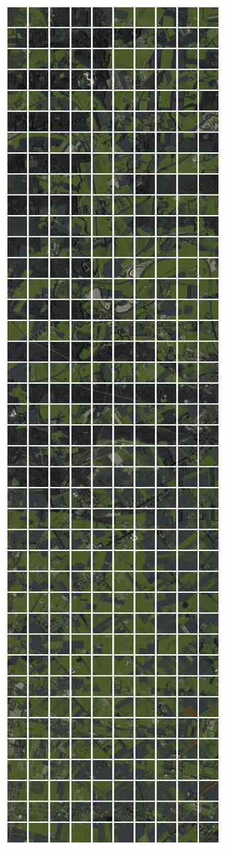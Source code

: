 <html>
<div>
<img src="https://github.com/HakkaTjakka/NL_TILE_MAP/blob/main/18/642/-1050/r.6420.-10500.png" height="44" width="44">
<img src="https://github.com/HakkaTjakka/NL_TILE_MAP/blob/main/18/642/-1050/r.6421.-10500.png" height="44" width="44">
<img src="https://github.com/HakkaTjakka/NL_TILE_MAP/blob/main/18/642/-1050/r.6422.-10500.png" height="44" width="44">
<img src="https://github.com/HakkaTjakka/NL_TILE_MAP/blob/main/18/642/-1050/r.6423.-10500.png" height="44" width="44">
<img src="https://github.com/HakkaTjakka/NL_TILE_MAP/blob/main/18/642/-1050/r.6424.-10500.png" height="44" width="44">
<img src="https://github.com/HakkaTjakka/NL_TILE_MAP/blob/main/18/642/-1050/r.6425.-10500.png" height="44" width="44">
<img src="https://github.com/HakkaTjakka/NL_TILE_MAP/blob/main/18/642/-1050/r.6426.-10500.png" height="44" width="44">
<img src="https://github.com/HakkaTjakka/NL_TILE_MAP/blob/main/18/642/-1050/r.6427.-10500.png" height="44" width="44">
<img src="https://github.com/HakkaTjakka/NL_TILE_MAP/blob/main/18/642/-1050/r.6428.-10500.png" height="44" width="44">
<img src="https://github.com/HakkaTjakka/NL_TILE_MAP/blob/main/18/642/-1050/r.6429.-10500.png" height="44" width="44">
<img src="https://github.com/HakkaTjakka/NL_TILE_MAP/blob/main/18/643/-1050/r.6430.-10500.png" height="44" width="44">
<img src="https://github.com/HakkaTjakka/NL_TILE_MAP/blob/main/18/643/-1050/r.6431.-10500.png" height="44" width="44">
<img src="https://github.com/HakkaTjakka/NL_TILE_MAP/blob/main/18/643/-1050/r.6432.-10500.png" height="44" width="44">
<img src="https://github.com/HakkaTjakka/NL_TILE_MAP/blob/main/18/643/-1050/r.6433.-10500.png" height="44" width="44">
<img src="https://github.com/HakkaTjakka/NL_TILE_MAP/blob/main/18/643/-1050/r.6434.-10500.png" height="44" width="44">
<img src="https://github.com/HakkaTjakka/NL_TILE_MAP/blob/main/18/643/-1050/r.6435.-10500.png" height="44" width="44">
<img src="https://github.com/HakkaTjakka/NL_TILE_MAP/blob/main/18/643/-1050/r.6436.-10500.png" height="44" width="44">
<img src="https://github.com/HakkaTjakka/NL_TILE_MAP/blob/main/18/643/-1050/r.6437.-10500.png" height="44" width="44">
<img src="https://github.com/HakkaTjakka/NL_TILE_MAP/blob/main/18/643/-1050/r.6438.-10500.png" height="44" width="44">
<img src="https://github.com/HakkaTjakka/NL_TILE_MAP/blob/main/18/643/-1050/r.6439.-10500.png" height="44" width="44">
<br>
<img src="https://github.com/HakkaTjakka/NL_TILE_MAP/blob/main/18/642/-1050/r.6420.-10499.png" height="44" width="44">
<img src="https://github.com/HakkaTjakka/NL_TILE_MAP/blob/main/18/642/-1050/r.6421.-10499.png" height="44" width="44">
<img src="https://github.com/HakkaTjakka/NL_TILE_MAP/blob/main/18/642/-1050/r.6422.-10499.png" height="44" width="44">
<img src="https://github.com/HakkaTjakka/NL_TILE_MAP/blob/main/18/642/-1050/r.6423.-10499.png" height="44" width="44">
<img src="https://github.com/HakkaTjakka/NL_TILE_MAP/blob/main/18/642/-1050/r.6424.-10499.png" height="44" width="44">
<img src="https://github.com/HakkaTjakka/NL_TILE_MAP/blob/main/18/642/-1050/r.6425.-10499.png" height="44" width="44">
<img src="https://github.com/HakkaTjakka/NL_TILE_MAP/blob/main/18/642/-1050/r.6426.-10499.png" height="44" width="44">
<img src="https://github.com/HakkaTjakka/NL_TILE_MAP/blob/main/18/642/-1050/r.6427.-10499.png" height="44" width="44">
<img src="https://github.com/HakkaTjakka/NL_TILE_MAP/blob/main/18/642/-1050/r.6428.-10499.png" height="44" width="44">
<img src="https://github.com/HakkaTjakka/NL_TILE_MAP/blob/main/18/642/-1050/r.6429.-10499.png" height="44" width="44">
<img src="https://github.com/HakkaTjakka/NL_TILE_MAP/blob/main/18/643/-1050/r.6430.-10499.png" height="44" width="44">
<img src="https://github.com/HakkaTjakka/NL_TILE_MAP/blob/main/18/643/-1050/r.6431.-10499.png" height="44" width="44">
<img src="https://github.com/HakkaTjakka/NL_TILE_MAP/blob/main/18/643/-1050/r.6432.-10499.png" height="44" width="44">
<img src="https://github.com/HakkaTjakka/NL_TILE_MAP/blob/main/18/643/-1050/r.6433.-10499.png" height="44" width="44">
<img src="https://github.com/HakkaTjakka/NL_TILE_MAP/blob/main/18/643/-1050/r.6434.-10499.png" height="44" width="44">
<img src="https://github.com/HakkaTjakka/NL_TILE_MAP/blob/main/18/643/-1050/r.6435.-10499.png" height="44" width="44">
<img src="https://github.com/HakkaTjakka/NL_TILE_MAP/blob/main/18/643/-1050/r.6436.-10499.png" height="44" width="44">
<img src="https://github.com/HakkaTjakka/NL_TILE_MAP/blob/main/18/643/-1050/r.6437.-10499.png" height="44" width="44">
<img src="https://github.com/HakkaTjakka/NL_TILE_MAP/blob/main/18/643/-1050/r.6438.-10499.png" height="44" width="44">
<img src="https://github.com/HakkaTjakka/NL_TILE_MAP/blob/main/18/643/-1050/r.6439.-10499.png" height="44" width="44">
<br>
<img src="https://github.com/HakkaTjakka/NL_TILE_MAP/blob/main/18/642/-1050/r.6420.-10498.png" height="44" width="44">
<img src="https://github.com/HakkaTjakka/NL_TILE_MAP/blob/main/18/642/-1050/r.6421.-10498.png" height="44" width="44">
<img src="https://github.com/HakkaTjakka/NL_TILE_MAP/blob/main/18/642/-1050/r.6422.-10498.png" height="44" width="44">
<img src="https://github.com/HakkaTjakka/NL_TILE_MAP/blob/main/18/642/-1050/r.6423.-10498.png" height="44" width="44">
<img src="https://github.com/HakkaTjakka/NL_TILE_MAP/blob/main/18/642/-1050/r.6424.-10498.png" height="44" width="44">
<img src="https://github.com/HakkaTjakka/NL_TILE_MAP/blob/main/18/642/-1050/r.6425.-10498.png" height="44" width="44">
<img src="https://github.com/HakkaTjakka/NL_TILE_MAP/blob/main/18/642/-1050/r.6426.-10498.png" height="44" width="44">
<img src="https://github.com/HakkaTjakka/NL_TILE_MAP/blob/main/18/642/-1050/r.6427.-10498.png" height="44" width="44">
<img src="https://github.com/HakkaTjakka/NL_TILE_MAP/blob/main/18/642/-1050/r.6428.-10498.png" height="44" width="44">
<img src="https://github.com/HakkaTjakka/NL_TILE_MAP/blob/main/18/642/-1050/r.6429.-10498.png" height="44" width="44">
<img src="https://github.com/HakkaTjakka/NL_TILE_MAP/blob/main/18/643/-1050/r.6430.-10498.png" height="44" width="44">
<img src="https://github.com/HakkaTjakka/NL_TILE_MAP/blob/main/18/643/-1050/r.6431.-10498.png" height="44" width="44">
<img src="https://github.com/HakkaTjakka/NL_TILE_MAP/blob/main/18/643/-1050/r.6432.-10498.png" height="44" width="44">
<img src="https://github.com/HakkaTjakka/NL_TILE_MAP/blob/main/18/643/-1050/r.6433.-10498.png" height="44" width="44">
<img src="https://github.com/HakkaTjakka/NL_TILE_MAP/blob/main/18/643/-1050/r.6434.-10498.png" height="44" width="44">
<img src="https://github.com/HakkaTjakka/NL_TILE_MAP/blob/main/18/643/-1050/r.6435.-10498.png" height="44" width="44">
<img src="https://github.com/HakkaTjakka/NL_TILE_MAP/blob/main/18/643/-1050/r.6436.-10498.png" height="44" width="44">
<img src="https://github.com/HakkaTjakka/NL_TILE_MAP/blob/main/18/643/-1050/r.6437.-10498.png" height="44" width="44">
<img src="https://github.com/HakkaTjakka/NL_TILE_MAP/blob/main/18/643/-1050/r.6438.-10498.png" height="44" width="44">
<img src="https://github.com/HakkaTjakka/NL_TILE_MAP/blob/main/18/643/-1050/r.6439.-10498.png" height="44" width="44">
<br>
<img src="https://github.com/HakkaTjakka/NL_TILE_MAP/blob/main/18/642/-1050/r.6420.-10497.png" height="44" width="44">
<img src="https://github.com/HakkaTjakka/NL_TILE_MAP/blob/main/18/642/-1050/r.6421.-10497.png" height="44" width="44">
<img src="https://github.com/HakkaTjakka/NL_TILE_MAP/blob/main/18/642/-1050/r.6422.-10497.png" height="44" width="44">
<img src="https://github.com/HakkaTjakka/NL_TILE_MAP/blob/main/18/642/-1050/r.6423.-10497.png" height="44" width="44">
<img src="https://github.com/HakkaTjakka/NL_TILE_MAP/blob/main/18/642/-1050/r.6424.-10497.png" height="44" width="44">
<img src="https://github.com/HakkaTjakka/NL_TILE_MAP/blob/main/18/642/-1050/r.6425.-10497.png" height="44" width="44">
<img src="https://github.com/HakkaTjakka/NL_TILE_MAP/blob/main/18/642/-1050/r.6426.-10497.png" height="44" width="44">
<img src="https://github.com/HakkaTjakka/NL_TILE_MAP/blob/main/18/642/-1050/r.6427.-10497.png" height="44" width="44">
<img src="https://github.com/HakkaTjakka/NL_TILE_MAP/blob/main/18/642/-1050/r.6428.-10497.png" height="44" width="44">
<img src="https://github.com/HakkaTjakka/NL_TILE_MAP/blob/main/18/642/-1050/r.6429.-10497.png" height="44" width="44">
<img src="https://github.com/HakkaTjakka/NL_TILE_MAP/blob/main/18/643/-1050/r.6430.-10497.png" height="44" width="44">
<img src="https://github.com/HakkaTjakka/NL_TILE_MAP/blob/main/18/643/-1050/r.6431.-10497.png" height="44" width="44">
<img src="https://github.com/HakkaTjakka/NL_TILE_MAP/blob/main/18/643/-1050/r.6432.-10497.png" height="44" width="44">
<img src="https://github.com/HakkaTjakka/NL_TILE_MAP/blob/main/18/643/-1050/r.6433.-10497.png" height="44" width="44">
<img src="https://github.com/HakkaTjakka/NL_TILE_MAP/blob/main/18/643/-1050/r.6434.-10497.png" height="44" width="44">
<img src="https://github.com/HakkaTjakka/NL_TILE_MAP/blob/main/18/643/-1050/r.6435.-10497.png" height="44" width="44">
<img src="https://github.com/HakkaTjakka/NL_TILE_MAP/blob/main/18/643/-1050/r.6436.-10497.png" height="44" width="44">
<img src="https://github.com/HakkaTjakka/NL_TILE_MAP/blob/main/18/643/-1050/r.6437.-10497.png" height="44" width="44">
<img src="https://github.com/HakkaTjakka/NL_TILE_MAP/blob/main/18/643/-1050/r.6438.-10497.png" height="44" width="44">
<img src="https://github.com/HakkaTjakka/NL_TILE_MAP/blob/main/18/643/-1050/r.6439.-10497.png" height="44" width="44">
<br>
<img src="https://github.com/HakkaTjakka/NL_TILE_MAP/blob/main/18/642/-1050/r.6420.-10496.png" height="44" width="44">
<img src="https://github.com/HakkaTjakka/NL_TILE_MAP/blob/main/18/642/-1050/r.6421.-10496.png" height="44" width="44">
<img src="https://github.com/HakkaTjakka/NL_TILE_MAP/blob/main/18/642/-1050/r.6422.-10496.png" height="44" width="44">
<img src="https://github.com/HakkaTjakka/NL_TILE_MAP/blob/main/18/642/-1050/r.6423.-10496.png" height="44" width="44">
<img src="https://github.com/HakkaTjakka/NL_TILE_MAP/blob/main/18/642/-1050/r.6424.-10496.png" height="44" width="44">
<img src="https://github.com/HakkaTjakka/NL_TILE_MAP/blob/main/18/642/-1050/r.6425.-10496.png" height="44" width="44">
<img src="https://github.com/HakkaTjakka/NL_TILE_MAP/blob/main/18/642/-1050/r.6426.-10496.png" height="44" width="44">
<img src="https://github.com/HakkaTjakka/NL_TILE_MAP/blob/main/18/642/-1050/r.6427.-10496.png" height="44" width="44">
<img src="https://github.com/HakkaTjakka/NL_TILE_MAP/blob/main/18/642/-1050/r.6428.-10496.png" height="44" width="44">
<img src="https://github.com/HakkaTjakka/NL_TILE_MAP/blob/main/18/642/-1050/r.6429.-10496.png" height="44" width="44">
<img src="https://github.com/HakkaTjakka/NL_TILE_MAP/blob/main/18/643/-1050/r.6430.-10496.png" height="44" width="44">
<img src="https://github.com/HakkaTjakka/NL_TILE_MAP/blob/main/18/643/-1050/r.6431.-10496.png" height="44" width="44">
<img src="https://github.com/HakkaTjakka/NL_TILE_MAP/blob/main/18/643/-1050/r.6432.-10496.png" height="44" width="44">
<img src="https://github.com/HakkaTjakka/NL_TILE_MAP/blob/main/18/643/-1050/r.6433.-10496.png" height="44" width="44">
<img src="https://github.com/HakkaTjakka/NL_TILE_MAP/blob/main/18/643/-1050/r.6434.-10496.png" height="44" width="44">
<img src="https://github.com/HakkaTjakka/NL_TILE_MAP/blob/main/18/643/-1050/r.6435.-10496.png" height="44" width="44">
<img src="https://github.com/HakkaTjakka/NL_TILE_MAP/blob/main/18/643/-1050/r.6436.-10496.png" height="44" width="44">
<img src="https://github.com/HakkaTjakka/NL_TILE_MAP/blob/main/18/643/-1050/r.6437.-10496.png" height="44" width="44">
<img src="https://github.com/HakkaTjakka/NL_TILE_MAP/blob/main/18/643/-1050/r.6438.-10496.png" height="44" width="44">
<img src="https://github.com/HakkaTjakka/NL_TILE_MAP/blob/main/18/643/-1050/r.6439.-10496.png" height="44" width="44">
<br>
<img src="https://github.com/HakkaTjakka/NL_TILE_MAP/blob/main/18/642/-1050/r.6420.-10495.png" height="44" width="44">
<img src="https://github.com/HakkaTjakka/NL_TILE_MAP/blob/main/18/642/-1050/r.6421.-10495.png" height="44" width="44">
<img src="https://github.com/HakkaTjakka/NL_TILE_MAP/blob/main/18/642/-1050/r.6422.-10495.png" height="44" width="44">
<img src="https://github.com/HakkaTjakka/NL_TILE_MAP/blob/main/18/642/-1050/r.6423.-10495.png" height="44" width="44">
<img src="https://github.com/HakkaTjakka/NL_TILE_MAP/blob/main/18/642/-1050/r.6424.-10495.png" height="44" width="44">
<img src="https://github.com/HakkaTjakka/NL_TILE_MAP/blob/main/18/642/-1050/r.6425.-10495.png" height="44" width="44">
<img src="https://github.com/HakkaTjakka/NL_TILE_MAP/blob/main/18/642/-1050/r.6426.-10495.png" height="44" width="44">
<img src="https://github.com/HakkaTjakka/NL_TILE_MAP/blob/main/18/642/-1050/r.6427.-10495.png" height="44" width="44">
<img src="https://github.com/HakkaTjakka/NL_TILE_MAP/blob/main/18/642/-1050/r.6428.-10495.png" height="44" width="44">
<img src="https://github.com/HakkaTjakka/NL_TILE_MAP/blob/main/18/642/-1050/r.6429.-10495.png" height="44" width="44">
<img src="https://github.com/HakkaTjakka/NL_TILE_MAP/blob/main/18/643/-1050/r.6430.-10495.png" height="44" width="44">
<img src="https://github.com/HakkaTjakka/NL_TILE_MAP/blob/main/18/643/-1050/r.6431.-10495.png" height="44" width="44">
<img src="https://github.com/HakkaTjakka/NL_TILE_MAP/blob/main/18/643/-1050/r.6432.-10495.png" height="44" width="44">
<img src="https://github.com/HakkaTjakka/NL_TILE_MAP/blob/main/18/643/-1050/r.6433.-10495.png" height="44" width="44">
<img src="https://github.com/HakkaTjakka/NL_TILE_MAP/blob/main/18/643/-1050/r.6434.-10495.png" height="44" width="44">
<img src="https://github.com/HakkaTjakka/NL_TILE_MAP/blob/main/18/643/-1050/r.6435.-10495.png" height="44" width="44">
<img src="https://github.com/HakkaTjakka/NL_TILE_MAP/blob/main/18/643/-1050/r.6436.-10495.png" height="44" width="44">
<img src="https://github.com/HakkaTjakka/NL_TILE_MAP/blob/main/18/643/-1050/r.6437.-10495.png" height="44" width="44">
<img src="https://github.com/HakkaTjakka/NL_TILE_MAP/blob/main/18/643/-1050/r.6438.-10495.png" height="44" width="44">
<img src="https://github.com/HakkaTjakka/NL_TILE_MAP/blob/main/18/643/-1050/r.6439.-10495.png" height="44" width="44">
<br>
<img src="https://github.com/HakkaTjakka/NL_TILE_MAP/blob/main/18/642/-1050/r.6420.-10494.png" height="44" width="44">
<img src="https://github.com/HakkaTjakka/NL_TILE_MAP/blob/main/18/642/-1050/r.6421.-10494.png" height="44" width="44">
<img src="https://github.com/HakkaTjakka/NL_TILE_MAP/blob/main/18/642/-1050/r.6422.-10494.png" height="44" width="44">
<img src="https://github.com/HakkaTjakka/NL_TILE_MAP/blob/main/18/642/-1050/r.6423.-10494.png" height="44" width="44">
<img src="https://github.com/HakkaTjakka/NL_TILE_MAP/blob/main/18/642/-1050/r.6424.-10494.png" height="44" width="44">
<img src="https://github.com/HakkaTjakka/NL_TILE_MAP/blob/main/18/642/-1050/r.6425.-10494.png" height="44" width="44">
<img src="https://github.com/HakkaTjakka/NL_TILE_MAP/blob/main/18/642/-1050/r.6426.-10494.png" height="44" width="44">
<img src="https://github.com/HakkaTjakka/NL_TILE_MAP/blob/main/18/642/-1050/r.6427.-10494.png" height="44" width="44">
<img src="https://github.com/HakkaTjakka/NL_TILE_MAP/blob/main/18/642/-1050/r.6428.-10494.png" height="44" width="44">
<img src="https://github.com/HakkaTjakka/NL_TILE_MAP/blob/main/18/642/-1050/r.6429.-10494.png" height="44" width="44">
<img src="https://github.com/HakkaTjakka/NL_TILE_MAP/blob/main/18/643/-1050/r.6430.-10494.png" height="44" width="44">
<img src="https://github.com/HakkaTjakka/NL_TILE_MAP/blob/main/18/643/-1050/r.6431.-10494.png" height="44" width="44">
<img src="https://github.com/HakkaTjakka/NL_TILE_MAP/blob/main/18/643/-1050/r.6432.-10494.png" height="44" width="44">
<img src="https://github.com/HakkaTjakka/NL_TILE_MAP/blob/main/18/643/-1050/r.6433.-10494.png" height="44" width="44">
<img src="https://github.com/HakkaTjakka/NL_TILE_MAP/blob/main/18/643/-1050/r.6434.-10494.png" height="44" width="44">
<img src="https://github.com/HakkaTjakka/NL_TILE_MAP/blob/main/18/643/-1050/r.6435.-10494.png" height="44" width="44">
<img src="https://github.com/HakkaTjakka/NL_TILE_MAP/blob/main/18/643/-1050/r.6436.-10494.png" height="44" width="44">
<img src="https://github.com/HakkaTjakka/NL_TILE_MAP/blob/main/18/643/-1050/r.6437.-10494.png" height="44" width="44">
<img src="https://github.com/HakkaTjakka/NL_TILE_MAP/blob/main/18/643/-1050/r.6438.-10494.png" height="44" width="44">
<img src="https://github.com/HakkaTjakka/NL_TILE_MAP/blob/main/18/643/-1050/r.6439.-10494.png" height="44" width="44">
<br>
<img src="https://github.com/HakkaTjakka/NL_TILE_MAP/blob/main/18/642/-1050/r.6420.-10493.png" height="44" width="44">
<img src="https://github.com/HakkaTjakka/NL_TILE_MAP/blob/main/18/642/-1050/r.6421.-10493.png" height="44" width="44">
<img src="https://github.com/HakkaTjakka/NL_TILE_MAP/blob/main/18/642/-1050/r.6422.-10493.png" height="44" width="44">
<img src="https://github.com/HakkaTjakka/NL_TILE_MAP/blob/main/18/642/-1050/r.6423.-10493.png" height="44" width="44">
<img src="https://github.com/HakkaTjakka/NL_TILE_MAP/blob/main/18/642/-1050/r.6424.-10493.png" height="44" width="44">
<img src="https://github.com/HakkaTjakka/NL_TILE_MAP/blob/main/18/642/-1050/r.6425.-10493.png" height="44" width="44">
<img src="https://github.com/HakkaTjakka/NL_TILE_MAP/blob/main/18/642/-1050/r.6426.-10493.png" height="44" width="44">
<img src="https://github.com/HakkaTjakka/NL_TILE_MAP/blob/main/18/642/-1050/r.6427.-10493.png" height="44" width="44">
<img src="https://github.com/HakkaTjakka/NL_TILE_MAP/blob/main/18/642/-1050/r.6428.-10493.png" height="44" width="44">
<img src="https://github.com/HakkaTjakka/NL_TILE_MAP/blob/main/18/642/-1050/r.6429.-10493.png" height="44" width="44">
<img src="https://github.com/HakkaTjakka/NL_TILE_MAP/blob/main/18/643/-1050/r.6430.-10493.png" height="44" width="44">
<img src="https://github.com/HakkaTjakka/NL_TILE_MAP/blob/main/18/643/-1050/r.6431.-10493.png" height="44" width="44">
<img src="https://github.com/HakkaTjakka/NL_TILE_MAP/blob/main/18/643/-1050/r.6432.-10493.png" height="44" width="44">
<img src="https://github.com/HakkaTjakka/NL_TILE_MAP/blob/main/18/643/-1050/r.6433.-10493.png" height="44" width="44">
<img src="https://github.com/HakkaTjakka/NL_TILE_MAP/blob/main/18/643/-1050/r.6434.-10493.png" height="44" width="44">
<img src="https://github.com/HakkaTjakka/NL_TILE_MAP/blob/main/18/643/-1050/r.6435.-10493.png" height="44" width="44">
<img src="https://github.com/HakkaTjakka/NL_TILE_MAP/blob/main/18/643/-1050/r.6436.-10493.png" height="44" width="44">
<img src="https://github.com/HakkaTjakka/NL_TILE_MAP/blob/main/18/643/-1050/r.6437.-10493.png" height="44" width="44">
<img src="https://github.com/HakkaTjakka/NL_TILE_MAP/blob/main/18/643/-1050/r.6438.-10493.png" height="44" width="44">
<img src="https://github.com/HakkaTjakka/NL_TILE_MAP/blob/main/18/643/-1050/r.6439.-10493.png" height="44" width="44">
<br>
<img src="https://github.com/HakkaTjakka/NL_TILE_MAP/blob/main/18/642/-1050/r.6420.-10492.png" height="44" width="44">
<img src="https://github.com/HakkaTjakka/NL_TILE_MAP/blob/main/18/642/-1050/r.6421.-10492.png" height="44" width="44">
<img src="https://github.com/HakkaTjakka/NL_TILE_MAP/blob/main/18/642/-1050/r.6422.-10492.png" height="44" width="44">
<img src="https://github.com/HakkaTjakka/NL_TILE_MAP/blob/main/18/642/-1050/r.6423.-10492.png" height="44" width="44">
<img src="https://github.com/HakkaTjakka/NL_TILE_MAP/blob/main/18/642/-1050/r.6424.-10492.png" height="44" width="44">
<img src="https://github.com/HakkaTjakka/NL_TILE_MAP/blob/main/18/642/-1050/r.6425.-10492.png" height="44" width="44">
<img src="https://github.com/HakkaTjakka/NL_TILE_MAP/blob/main/18/642/-1050/r.6426.-10492.png" height="44" width="44">
<img src="https://github.com/HakkaTjakka/NL_TILE_MAP/blob/main/18/642/-1050/r.6427.-10492.png" height="44" width="44">
<img src="https://github.com/HakkaTjakka/NL_TILE_MAP/blob/main/18/642/-1050/r.6428.-10492.png" height="44" width="44">
<img src="https://github.com/HakkaTjakka/NL_TILE_MAP/blob/main/18/642/-1050/r.6429.-10492.png" height="44" width="44">
<img src="https://github.com/HakkaTjakka/NL_TILE_MAP/blob/main/18/643/-1050/r.6430.-10492.png" height="44" width="44">
<img src="https://github.com/HakkaTjakka/NL_TILE_MAP/blob/main/18/643/-1050/r.6431.-10492.png" height="44" width="44">
<img src="https://github.com/HakkaTjakka/NL_TILE_MAP/blob/main/18/643/-1050/r.6432.-10492.png" height="44" width="44">
<img src="https://github.com/HakkaTjakka/NL_TILE_MAP/blob/main/18/643/-1050/r.6433.-10492.png" height="44" width="44">
<img src="https://github.com/HakkaTjakka/NL_TILE_MAP/blob/main/18/643/-1050/r.6434.-10492.png" height="44" width="44">
<img src="https://github.com/HakkaTjakka/NL_TILE_MAP/blob/main/18/643/-1050/r.6435.-10492.png" height="44" width="44">
<img src="https://github.com/HakkaTjakka/NL_TILE_MAP/blob/main/18/643/-1050/r.6436.-10492.png" height="44" width="44">
<img src="https://github.com/HakkaTjakka/NL_TILE_MAP/blob/main/18/643/-1050/r.6437.-10492.png" height="44" width="44">
<img src="https://github.com/HakkaTjakka/NL_TILE_MAP/blob/main/18/643/-1050/r.6438.-10492.png" height="44" width="44">
<img src="https://github.com/HakkaTjakka/NL_TILE_MAP/blob/main/18/643/-1050/r.6439.-10492.png" height="44" width="44">
<br>
<img src="https://github.com/HakkaTjakka/NL_TILE_MAP/blob/main/18/642/-1050/r.6420.-10491.png" height="44" width="44">
<img src="https://github.com/HakkaTjakka/NL_TILE_MAP/blob/main/18/642/-1050/r.6421.-10491.png" height="44" width="44">
<img src="https://github.com/HakkaTjakka/NL_TILE_MAP/blob/main/18/642/-1050/r.6422.-10491.png" height="44" width="44">
<img src="https://github.com/HakkaTjakka/NL_TILE_MAP/blob/main/18/642/-1050/r.6423.-10491.png" height="44" width="44">
<img src="https://github.com/HakkaTjakka/NL_TILE_MAP/blob/main/18/642/-1050/r.6424.-10491.png" height="44" width="44">
<img src="https://github.com/HakkaTjakka/NL_TILE_MAP/blob/main/18/642/-1050/r.6425.-10491.png" height="44" width="44">
<img src="https://github.com/HakkaTjakka/NL_TILE_MAP/blob/main/18/642/-1050/r.6426.-10491.png" height="44" width="44">
<img src="https://github.com/HakkaTjakka/NL_TILE_MAP/blob/main/18/642/-1050/r.6427.-10491.png" height="44" width="44">
<img src="https://github.com/HakkaTjakka/NL_TILE_MAP/blob/main/18/642/-1050/r.6428.-10491.png" height="44" width="44">
<img src="https://github.com/HakkaTjakka/NL_TILE_MAP/blob/main/18/642/-1050/r.6429.-10491.png" height="44" width="44">
<img src="https://github.com/HakkaTjakka/NL_TILE_MAP/blob/main/18/643/-1050/r.6430.-10491.png" height="44" width="44">
<img src="https://github.com/HakkaTjakka/NL_TILE_MAP/blob/main/18/643/-1050/r.6431.-10491.png" height="44" width="44">
<img src="https://github.com/HakkaTjakka/NL_TILE_MAP/blob/main/18/643/-1050/r.6432.-10491.png" height="44" width="44">
<img src="https://github.com/HakkaTjakka/NL_TILE_MAP/blob/main/18/643/-1050/r.6433.-10491.png" height="44" width="44">
<img src="https://github.com/HakkaTjakka/NL_TILE_MAP/blob/main/18/643/-1050/r.6434.-10491.png" height="44" width="44">
<img src="https://github.com/HakkaTjakka/NL_TILE_MAP/blob/main/18/643/-1050/r.6435.-10491.png" height="44" width="44">
<img src="https://github.com/HakkaTjakka/NL_TILE_MAP/blob/main/18/643/-1050/r.6436.-10491.png" height="44" width="44">
<img src="https://github.com/HakkaTjakka/NL_TILE_MAP/blob/main/18/643/-1050/r.6437.-10491.png" height="44" width="44">
<img src="https://github.com/HakkaTjakka/NL_TILE_MAP/blob/main/18/643/-1050/r.6438.-10491.png" height="44" width="44">
<img src="https://github.com/HakkaTjakka/NL_TILE_MAP/blob/main/18/643/-1050/r.6439.-10491.png" height="44" width="44">
<br>
<img src="https://github.com/HakkaTjakka/NL_TILE_MAP/blob/main/18/642/-1049/r.6420.-10490.png" height="44" width="44">
<img src="https://github.com/HakkaTjakka/NL_TILE_MAP/blob/main/18/642/-1049/r.6421.-10490.png" height="44" width="44">
<img src="https://github.com/HakkaTjakka/NL_TILE_MAP/blob/main/18/642/-1049/r.6422.-10490.png" height="44" width="44">
<img src="https://github.com/HakkaTjakka/NL_TILE_MAP/blob/main/18/642/-1049/r.6423.-10490.png" height="44" width="44">
<img src="https://github.com/HakkaTjakka/NL_TILE_MAP/blob/main/18/642/-1049/r.6424.-10490.png" height="44" width="44">
<img src="https://github.com/HakkaTjakka/NL_TILE_MAP/blob/main/18/642/-1049/r.6425.-10490.png" height="44" width="44">
<img src="https://github.com/HakkaTjakka/NL_TILE_MAP/blob/main/18/642/-1049/r.6426.-10490.png" height="44" width="44">
<img src="https://github.com/HakkaTjakka/NL_TILE_MAP/blob/main/18/642/-1049/r.6427.-10490.png" height="44" width="44">
<img src="https://github.com/HakkaTjakka/NL_TILE_MAP/blob/main/18/642/-1049/r.6428.-10490.png" height="44" width="44">
<img src="https://github.com/HakkaTjakka/NL_TILE_MAP/blob/main/18/642/-1049/r.6429.-10490.png" height="44" width="44">
<img src="https://github.com/HakkaTjakka/NL_TILE_MAP/blob/main/18/643/-1049/r.6430.-10490.png" height="44" width="44">
<img src="https://github.com/HakkaTjakka/NL_TILE_MAP/blob/main/18/643/-1049/r.6431.-10490.png" height="44" width="44">
<img src="https://github.com/HakkaTjakka/NL_TILE_MAP/blob/main/18/643/-1049/r.6432.-10490.png" height="44" width="44">
<img src="https://github.com/HakkaTjakka/NL_TILE_MAP/blob/main/18/643/-1049/r.6433.-10490.png" height="44" width="44">
<img src="https://github.com/HakkaTjakka/NL_TILE_MAP/blob/main/18/643/-1049/r.6434.-10490.png" height="44" width="44">
<img src="https://github.com/HakkaTjakka/NL_TILE_MAP/blob/main/18/643/-1049/r.6435.-10490.png" height="44" width="44">
<img src="https://github.com/HakkaTjakka/NL_TILE_MAP/blob/main/18/643/-1049/r.6436.-10490.png" height="44" width="44">
<img src="https://github.com/HakkaTjakka/NL_TILE_MAP/blob/main/18/643/-1049/r.6437.-10490.png" height="44" width="44">
<img src="https://github.com/HakkaTjakka/NL_TILE_MAP/blob/main/18/643/-1049/r.6438.-10490.png" height="44" width="44">
<img src="https://github.com/HakkaTjakka/NL_TILE_MAP/blob/main/18/643/-1049/r.6439.-10490.png" height="44" width="44">
<br>
<img src="https://github.com/HakkaTjakka/NL_TILE_MAP/blob/main/18/642/-1049/r.6420.-10489.png" height="44" width="44">
<img src="https://github.com/HakkaTjakka/NL_TILE_MAP/blob/main/18/642/-1049/r.6421.-10489.png" height="44" width="44">
<img src="https://github.com/HakkaTjakka/NL_TILE_MAP/blob/main/18/642/-1049/r.6422.-10489.png" height="44" width="44">
<img src="https://github.com/HakkaTjakka/NL_TILE_MAP/blob/main/18/642/-1049/r.6423.-10489.png" height="44" width="44">
<img src="https://github.com/HakkaTjakka/NL_TILE_MAP/blob/main/18/642/-1049/r.6424.-10489.png" height="44" width="44">
<img src="https://github.com/HakkaTjakka/NL_TILE_MAP/blob/main/18/642/-1049/r.6425.-10489.png" height="44" width="44">
<img src="https://github.com/HakkaTjakka/NL_TILE_MAP/blob/main/18/642/-1049/r.6426.-10489.png" height="44" width="44">
<img src="https://github.com/HakkaTjakka/NL_TILE_MAP/blob/main/18/642/-1049/r.6427.-10489.png" height="44" width="44">
<img src="https://github.com/HakkaTjakka/NL_TILE_MAP/blob/main/18/642/-1049/r.6428.-10489.png" height="44" width="44">
<img src="https://github.com/HakkaTjakka/NL_TILE_MAP/blob/main/18/642/-1049/r.6429.-10489.png" height="44" width="44">
<img src="https://github.com/HakkaTjakka/NL_TILE_MAP/blob/main/18/643/-1049/r.6430.-10489.png" height="44" width="44">
<img src="https://github.com/HakkaTjakka/NL_TILE_MAP/blob/main/18/643/-1049/r.6431.-10489.png" height="44" width="44">
<img src="https://github.com/HakkaTjakka/NL_TILE_MAP/blob/main/18/643/-1049/r.6432.-10489.png" height="44" width="44">
<img src="https://github.com/HakkaTjakka/NL_TILE_MAP/blob/main/18/643/-1049/r.6433.-10489.png" height="44" width="44">
<img src="https://github.com/HakkaTjakka/NL_TILE_MAP/blob/main/18/643/-1049/r.6434.-10489.png" height="44" width="44">
<img src="https://github.com/HakkaTjakka/NL_TILE_MAP/blob/main/18/643/-1049/r.6435.-10489.png" height="44" width="44">
<img src="https://github.com/HakkaTjakka/NL_TILE_MAP/blob/main/18/643/-1049/r.6436.-10489.png" height="44" width="44">
<img src="https://github.com/HakkaTjakka/NL_TILE_MAP/blob/main/18/643/-1049/r.6437.-10489.png" height="44" width="44">
<img src="https://github.com/HakkaTjakka/NL_TILE_MAP/blob/main/18/643/-1049/r.6438.-10489.png" height="44" width="44">
<img src="https://github.com/HakkaTjakka/NL_TILE_MAP/blob/main/18/643/-1049/r.6439.-10489.png" height="44" width="44">
<br>
<img src="https://github.com/HakkaTjakka/NL_TILE_MAP/blob/main/18/642/-1049/r.6420.-10488.png" height="44" width="44">
<img src="https://github.com/HakkaTjakka/NL_TILE_MAP/blob/main/18/642/-1049/r.6421.-10488.png" height="44" width="44">
<img src="https://github.com/HakkaTjakka/NL_TILE_MAP/blob/main/18/642/-1049/r.6422.-10488.png" height="44" width="44">
<img src="https://github.com/HakkaTjakka/NL_TILE_MAP/blob/main/18/642/-1049/r.6423.-10488.png" height="44" width="44">
<img src="https://github.com/HakkaTjakka/NL_TILE_MAP/blob/main/18/642/-1049/r.6424.-10488.png" height="44" width="44">
<img src="https://github.com/HakkaTjakka/NL_TILE_MAP/blob/main/18/642/-1049/r.6425.-10488.png" height="44" width="44">
<img src="https://github.com/HakkaTjakka/NL_TILE_MAP/blob/main/18/642/-1049/r.6426.-10488.png" height="44" width="44">
<img src="https://github.com/HakkaTjakka/NL_TILE_MAP/blob/main/18/642/-1049/r.6427.-10488.png" height="44" width="44">
<img src="https://github.com/HakkaTjakka/NL_TILE_MAP/blob/main/18/642/-1049/r.6428.-10488.png" height="44" width="44">
<img src="https://github.com/HakkaTjakka/NL_TILE_MAP/blob/main/18/642/-1049/r.6429.-10488.png" height="44" width="44">
<img src="https://github.com/HakkaTjakka/NL_TILE_MAP/blob/main/18/643/-1049/r.6430.-10488.png" height="44" width="44">
<img src="https://github.com/HakkaTjakka/NL_TILE_MAP/blob/main/18/643/-1049/r.6431.-10488.png" height="44" width="44">
<img src="https://github.com/HakkaTjakka/NL_TILE_MAP/blob/main/18/643/-1049/r.6432.-10488.png" height="44" width="44">
<img src="https://github.com/HakkaTjakka/NL_TILE_MAP/blob/main/18/643/-1049/r.6433.-10488.png" height="44" width="44">
<img src="https://github.com/HakkaTjakka/NL_TILE_MAP/blob/main/18/643/-1049/r.6434.-10488.png" height="44" width="44">
<img src="https://github.com/HakkaTjakka/NL_TILE_MAP/blob/main/18/643/-1049/r.6435.-10488.png" height="44" width="44">
<img src="https://github.com/HakkaTjakka/NL_TILE_MAP/blob/main/18/643/-1049/r.6436.-10488.png" height="44" width="44">
<img src="https://github.com/HakkaTjakka/NL_TILE_MAP/blob/main/18/643/-1049/r.6437.-10488.png" height="44" width="44">
<img src="https://github.com/HakkaTjakka/NL_TILE_MAP/blob/main/18/643/-1049/r.6438.-10488.png" height="44" width="44">
<img src="https://github.com/HakkaTjakka/NL_TILE_MAP/blob/main/18/643/-1049/r.6439.-10488.png" height="44" width="44">
<br>
<img src="https://github.com/HakkaTjakka/NL_TILE_MAP/blob/main/18/642/-1049/r.6420.-10487.png" height="44" width="44">
<img src="https://github.com/HakkaTjakka/NL_TILE_MAP/blob/main/18/642/-1049/r.6421.-10487.png" height="44" width="44">
<img src="https://github.com/HakkaTjakka/NL_TILE_MAP/blob/main/18/642/-1049/r.6422.-10487.png" height="44" width="44">
<img src="https://github.com/HakkaTjakka/NL_TILE_MAP/blob/main/18/642/-1049/r.6423.-10487.png" height="44" width="44">
<img src="https://github.com/HakkaTjakka/NL_TILE_MAP/blob/main/18/642/-1049/r.6424.-10487.png" height="44" width="44">
<img src="https://github.com/HakkaTjakka/NL_TILE_MAP/blob/main/18/642/-1049/r.6425.-10487.png" height="44" width="44">
<img src="https://github.com/HakkaTjakka/NL_TILE_MAP/blob/main/18/642/-1049/r.6426.-10487.png" height="44" width="44">
<img src="https://github.com/HakkaTjakka/NL_TILE_MAP/blob/main/18/642/-1049/r.6427.-10487.png" height="44" width="44">
<img src="https://github.com/HakkaTjakka/NL_TILE_MAP/blob/main/18/642/-1049/r.6428.-10487.png" height="44" width="44">
<img src="https://github.com/HakkaTjakka/NL_TILE_MAP/blob/main/18/642/-1049/r.6429.-10487.png" height="44" width="44">
<img src="https://github.com/HakkaTjakka/NL_TILE_MAP/blob/main/18/643/-1049/r.6430.-10487.png" height="44" width="44">
<img src="https://github.com/HakkaTjakka/NL_TILE_MAP/blob/main/18/643/-1049/r.6431.-10487.png" height="44" width="44">
<img src="https://github.com/HakkaTjakka/NL_TILE_MAP/blob/main/18/643/-1049/r.6432.-10487.png" height="44" width="44">
<img src="https://github.com/HakkaTjakka/NL_TILE_MAP/blob/main/18/643/-1049/r.6433.-10487.png" height="44" width="44">
<img src="https://github.com/HakkaTjakka/NL_TILE_MAP/blob/main/18/643/-1049/r.6434.-10487.png" height="44" width="44">
<img src="https://github.com/HakkaTjakka/NL_TILE_MAP/blob/main/18/643/-1049/r.6435.-10487.png" height="44" width="44">
<img src="https://github.com/HakkaTjakka/NL_TILE_MAP/blob/main/18/643/-1049/r.6436.-10487.png" height="44" width="44">
<img src="https://github.com/HakkaTjakka/NL_TILE_MAP/blob/main/18/643/-1049/r.6437.-10487.png" height="44" width="44">
<img src="https://github.com/HakkaTjakka/NL_TILE_MAP/blob/main/18/643/-1049/r.6438.-10487.png" height="44" width="44">
<img src="https://github.com/HakkaTjakka/NL_TILE_MAP/blob/main/18/643/-1049/r.6439.-10487.png" height="44" width="44">
<br>
<img src="https://github.com/HakkaTjakka/NL_TILE_MAP/blob/main/18/642/-1049/r.6420.-10486.png" height="44" width="44">
<img src="https://github.com/HakkaTjakka/NL_TILE_MAP/blob/main/18/642/-1049/r.6421.-10486.png" height="44" width="44">
<img src="https://github.com/HakkaTjakka/NL_TILE_MAP/blob/main/18/642/-1049/r.6422.-10486.png" height="44" width="44">
<img src="https://github.com/HakkaTjakka/NL_TILE_MAP/blob/main/18/642/-1049/r.6423.-10486.png" height="44" width="44">
<img src="https://github.com/HakkaTjakka/NL_TILE_MAP/blob/main/18/642/-1049/r.6424.-10486.png" height="44" width="44">
<img src="https://github.com/HakkaTjakka/NL_TILE_MAP/blob/main/18/642/-1049/r.6425.-10486.png" height="44" width="44">
<img src="https://github.com/HakkaTjakka/NL_TILE_MAP/blob/main/18/642/-1049/r.6426.-10486.png" height="44" width="44">
<img src="https://github.com/HakkaTjakka/NL_TILE_MAP/blob/main/18/642/-1049/r.6427.-10486.png" height="44" width="44">
<img src="https://github.com/HakkaTjakka/NL_TILE_MAP/blob/main/18/642/-1049/r.6428.-10486.png" height="44" width="44">
<img src="https://github.com/HakkaTjakka/NL_TILE_MAP/blob/main/18/642/-1049/r.6429.-10486.png" height="44" width="44">
<img src="https://github.com/HakkaTjakka/NL_TILE_MAP/blob/main/18/643/-1049/r.6430.-10486.png" height="44" width="44">
<img src="https://github.com/HakkaTjakka/NL_TILE_MAP/blob/main/18/643/-1049/r.6431.-10486.png" height="44" width="44">
<img src="https://github.com/HakkaTjakka/NL_TILE_MAP/blob/main/18/643/-1049/r.6432.-10486.png" height="44" width="44">
<img src="https://github.com/HakkaTjakka/NL_TILE_MAP/blob/main/18/643/-1049/r.6433.-10486.png" height="44" width="44">
<img src="https://github.com/HakkaTjakka/NL_TILE_MAP/blob/main/18/643/-1049/r.6434.-10486.png" height="44" width="44">
<img src="https://github.com/HakkaTjakka/NL_TILE_MAP/blob/main/18/643/-1049/r.6435.-10486.png" height="44" width="44">
<img src="https://github.com/HakkaTjakka/NL_TILE_MAP/blob/main/18/643/-1049/r.6436.-10486.png" height="44" width="44">
<img src="https://github.com/HakkaTjakka/NL_TILE_MAP/blob/main/18/643/-1049/r.6437.-10486.png" height="44" width="44">
<img src="https://github.com/HakkaTjakka/NL_TILE_MAP/blob/main/18/643/-1049/r.6438.-10486.png" height="44" width="44">
<img src="https://github.com/HakkaTjakka/NL_TILE_MAP/blob/main/18/643/-1049/r.6439.-10486.png" height="44" width="44">
<br>
<img src="https://github.com/HakkaTjakka/NL_TILE_MAP/blob/main/18/642/-1049/r.6420.-10485.png" height="44" width="44">
<img src="https://github.com/HakkaTjakka/NL_TILE_MAP/blob/main/18/642/-1049/r.6421.-10485.png" height="44" width="44">
<img src="https://github.com/HakkaTjakka/NL_TILE_MAP/blob/main/18/642/-1049/r.6422.-10485.png" height="44" width="44">
<img src="https://github.com/HakkaTjakka/NL_TILE_MAP/blob/main/18/642/-1049/r.6423.-10485.png" height="44" width="44">
<img src="https://github.com/HakkaTjakka/NL_TILE_MAP/blob/main/18/642/-1049/r.6424.-10485.png" height="44" width="44">
<img src="https://github.com/HakkaTjakka/NL_TILE_MAP/blob/main/18/642/-1049/r.6425.-10485.png" height="44" width="44">
<img src="https://github.com/HakkaTjakka/NL_TILE_MAP/blob/main/18/642/-1049/r.6426.-10485.png" height="44" width="44">
<img src="https://github.com/HakkaTjakka/NL_TILE_MAP/blob/main/18/642/-1049/r.6427.-10485.png" height="44" width="44">
<img src="https://github.com/HakkaTjakka/NL_TILE_MAP/blob/main/18/642/-1049/r.6428.-10485.png" height="44" width="44">
<img src="https://github.com/HakkaTjakka/NL_TILE_MAP/blob/main/18/642/-1049/r.6429.-10485.png" height="44" width="44">
<img src="https://github.com/HakkaTjakka/NL_TILE_MAP/blob/main/18/643/-1049/r.6430.-10485.png" height="44" width="44">
<img src="https://github.com/HakkaTjakka/NL_TILE_MAP/blob/main/18/643/-1049/r.6431.-10485.png" height="44" width="44">
<img src="https://github.com/HakkaTjakka/NL_TILE_MAP/blob/main/18/643/-1049/r.6432.-10485.png" height="44" width="44">
<img src="https://github.com/HakkaTjakka/NL_TILE_MAP/blob/main/18/643/-1049/r.6433.-10485.png" height="44" width="44">
<img src="https://github.com/HakkaTjakka/NL_TILE_MAP/blob/main/18/643/-1049/r.6434.-10485.png" height="44" width="44">
<img src="https://github.com/HakkaTjakka/NL_TILE_MAP/blob/main/18/643/-1049/r.6435.-10485.png" height="44" width="44">
<img src="https://github.com/HakkaTjakka/NL_TILE_MAP/blob/main/18/643/-1049/r.6436.-10485.png" height="44" width="44">
<img src="https://github.com/HakkaTjakka/NL_TILE_MAP/blob/main/18/643/-1049/r.6437.-10485.png" height="44" width="44">
<img src="https://github.com/HakkaTjakka/NL_TILE_MAP/blob/main/18/643/-1049/r.6438.-10485.png" height="44" width="44">
<img src="https://github.com/HakkaTjakka/NL_TILE_MAP/blob/main/18/643/-1049/r.6439.-10485.png" height="44" width="44">
<br>
<img src="https://github.com/HakkaTjakka/NL_TILE_MAP/blob/main/18/642/-1049/r.6420.-10484.png" height="44" width="44">
<img src="https://github.com/HakkaTjakka/NL_TILE_MAP/blob/main/18/642/-1049/r.6421.-10484.png" height="44" width="44">
<img src="https://github.com/HakkaTjakka/NL_TILE_MAP/blob/main/18/642/-1049/r.6422.-10484.png" height="44" width="44">
<img src="https://github.com/HakkaTjakka/NL_TILE_MAP/blob/main/18/642/-1049/r.6423.-10484.png" height="44" width="44">
<img src="https://github.com/HakkaTjakka/NL_TILE_MAP/blob/main/18/642/-1049/r.6424.-10484.png" height="44" width="44">
<img src="https://github.com/HakkaTjakka/NL_TILE_MAP/blob/main/18/642/-1049/r.6425.-10484.png" height="44" width="44">
<img src="https://github.com/HakkaTjakka/NL_TILE_MAP/blob/main/18/642/-1049/r.6426.-10484.png" height="44" width="44">
<img src="https://github.com/HakkaTjakka/NL_TILE_MAP/blob/main/18/642/-1049/r.6427.-10484.png" height="44" width="44">
<img src="https://github.com/HakkaTjakka/NL_TILE_MAP/blob/main/18/642/-1049/r.6428.-10484.png" height="44" width="44">
<img src="https://github.com/HakkaTjakka/NL_TILE_MAP/blob/main/18/642/-1049/r.6429.-10484.png" height="44" width="44">
<img src="https://github.com/HakkaTjakka/NL_TILE_MAP/blob/main/18/643/-1049/r.6430.-10484.png" height="44" width="44">
<img src="https://github.com/HakkaTjakka/NL_TILE_MAP/blob/main/18/643/-1049/r.6431.-10484.png" height="44" width="44">
<img src="https://github.com/HakkaTjakka/NL_TILE_MAP/blob/main/18/643/-1049/r.6432.-10484.png" height="44" width="44">
<img src="https://github.com/HakkaTjakka/NL_TILE_MAP/blob/main/18/643/-1049/r.6433.-10484.png" height="44" width="44">
<img src="https://github.com/HakkaTjakka/NL_TILE_MAP/blob/main/18/643/-1049/r.6434.-10484.png" height="44" width="44">
<img src="https://github.com/HakkaTjakka/NL_TILE_MAP/blob/main/18/643/-1049/r.6435.-10484.png" height="44" width="44">
<img src="https://github.com/HakkaTjakka/NL_TILE_MAP/blob/main/18/643/-1049/r.6436.-10484.png" height="44" width="44">
<img src="https://github.com/HakkaTjakka/NL_TILE_MAP/blob/main/18/643/-1049/r.6437.-10484.png" height="44" width="44">
<img src="https://github.com/HakkaTjakka/NL_TILE_MAP/blob/main/18/643/-1049/r.6438.-10484.png" height="44" width="44">
<img src="https://github.com/HakkaTjakka/NL_TILE_MAP/blob/main/18/643/-1049/r.6439.-10484.png" height="44" width="44">
<br>
<img src="https://github.com/HakkaTjakka/NL_TILE_MAP/blob/main/18/642/-1049/r.6420.-10483.png" height="44" width="44">
<img src="https://github.com/HakkaTjakka/NL_TILE_MAP/blob/main/18/642/-1049/r.6421.-10483.png" height="44" width="44">
<img src="https://github.com/HakkaTjakka/NL_TILE_MAP/blob/main/18/642/-1049/r.6422.-10483.png" height="44" width="44">
<img src="https://github.com/HakkaTjakka/NL_TILE_MAP/blob/main/18/642/-1049/r.6423.-10483.png" height="44" width="44">
<img src="https://github.com/HakkaTjakka/NL_TILE_MAP/blob/main/18/642/-1049/r.6424.-10483.png" height="44" width="44">
<img src="https://github.com/HakkaTjakka/NL_TILE_MAP/blob/main/18/642/-1049/r.6425.-10483.png" height="44" width="44">
<img src="https://github.com/HakkaTjakka/NL_TILE_MAP/blob/main/18/642/-1049/r.6426.-10483.png" height="44" width="44">
<img src="https://github.com/HakkaTjakka/NL_TILE_MAP/blob/main/18/642/-1049/r.6427.-10483.png" height="44" width="44">
<img src="https://github.com/HakkaTjakka/NL_TILE_MAP/blob/main/18/642/-1049/r.6428.-10483.png" height="44" width="44">
<img src="https://github.com/HakkaTjakka/NL_TILE_MAP/blob/main/18/642/-1049/r.6429.-10483.png" height="44" width="44">
<img src="https://github.com/HakkaTjakka/NL_TILE_MAP/blob/main/18/643/-1049/r.6430.-10483.png" height="44" width="44">
<img src="https://github.com/HakkaTjakka/NL_TILE_MAP/blob/main/18/643/-1049/r.6431.-10483.png" height="44" width="44">
<img src="https://github.com/HakkaTjakka/NL_TILE_MAP/blob/main/18/643/-1049/r.6432.-10483.png" height="44" width="44">
<img src="https://github.com/HakkaTjakka/NL_TILE_MAP/blob/main/18/643/-1049/r.6433.-10483.png" height="44" width="44">
<img src="https://github.com/HakkaTjakka/NL_TILE_MAP/blob/main/18/643/-1049/r.6434.-10483.png" height="44" width="44">
<img src="https://github.com/HakkaTjakka/NL_TILE_MAP/blob/main/18/643/-1049/r.6435.-10483.png" height="44" width="44">
<img src="https://github.com/HakkaTjakka/NL_TILE_MAP/blob/main/18/643/-1049/r.6436.-10483.png" height="44" width="44">
<img src="https://github.com/HakkaTjakka/NL_TILE_MAP/blob/main/18/643/-1049/r.6437.-10483.png" height="44" width="44">
<img src="https://github.com/HakkaTjakka/NL_TILE_MAP/blob/main/18/643/-1049/r.6438.-10483.png" height="44" width="44">
<img src="https://github.com/HakkaTjakka/NL_TILE_MAP/blob/main/18/643/-1049/r.6439.-10483.png" height="44" width="44">
<br>
<img src="https://github.com/HakkaTjakka/NL_TILE_MAP/blob/main/18/642/-1049/r.6420.-10482.png" height="44" width="44">
<img src="https://github.com/HakkaTjakka/NL_TILE_MAP/blob/main/18/642/-1049/r.6421.-10482.png" height="44" width="44">
<img src="https://github.com/HakkaTjakka/NL_TILE_MAP/blob/main/18/642/-1049/r.6422.-10482.png" height="44" width="44">
<img src="https://github.com/HakkaTjakka/NL_TILE_MAP/blob/main/18/642/-1049/r.6423.-10482.png" height="44" width="44">
<img src="https://github.com/HakkaTjakka/NL_TILE_MAP/blob/main/18/642/-1049/r.6424.-10482.png" height="44" width="44">
<img src="https://github.com/HakkaTjakka/NL_TILE_MAP/blob/main/18/642/-1049/r.6425.-10482.png" height="44" width="44">
<img src="https://github.com/HakkaTjakka/NL_TILE_MAP/blob/main/18/642/-1049/r.6426.-10482.png" height="44" width="44">
<img src="https://github.com/HakkaTjakka/NL_TILE_MAP/blob/main/18/642/-1049/r.6427.-10482.png" height="44" width="44">
<img src="https://github.com/HakkaTjakka/NL_TILE_MAP/blob/main/18/642/-1049/r.6428.-10482.png" height="44" width="44">
<img src="https://github.com/HakkaTjakka/NL_TILE_MAP/blob/main/18/642/-1049/r.6429.-10482.png" height="44" width="44">
<img src="https://github.com/HakkaTjakka/NL_TILE_MAP/blob/main/18/643/-1049/r.6430.-10482.png" height="44" width="44">
<img src="https://github.com/HakkaTjakka/NL_TILE_MAP/blob/main/18/643/-1049/r.6431.-10482.png" height="44" width="44">
<img src="https://github.com/HakkaTjakka/NL_TILE_MAP/blob/main/18/643/-1049/r.6432.-10482.png" height="44" width="44">
<img src="https://github.com/HakkaTjakka/NL_TILE_MAP/blob/main/18/643/-1049/r.6433.-10482.png" height="44" width="44">
<img src="https://github.com/HakkaTjakka/NL_TILE_MAP/blob/main/18/643/-1049/r.6434.-10482.png" height="44" width="44">
<img src="https://github.com/HakkaTjakka/NL_TILE_MAP/blob/main/18/643/-1049/r.6435.-10482.png" height="44" width="44">
<img src="https://github.com/HakkaTjakka/NL_TILE_MAP/blob/main/18/643/-1049/r.6436.-10482.png" height="44" width="44">
<img src="https://github.com/HakkaTjakka/NL_TILE_MAP/blob/main/18/643/-1049/r.6437.-10482.png" height="44" width="44">
<img src="https://github.com/HakkaTjakka/NL_TILE_MAP/blob/main/18/643/-1049/r.6438.-10482.png" height="44" width="44">
<img src="https://github.com/HakkaTjakka/NL_TILE_MAP/blob/main/18/643/-1049/r.6439.-10482.png" height="44" width="44">
<br>
<img src="https://github.com/HakkaTjakka/NL_TILE_MAP/blob/main/18/642/-1049/r.6420.-10481.png" height="44" width="44">
<img src="https://github.com/HakkaTjakka/NL_TILE_MAP/blob/main/18/642/-1049/r.6421.-10481.png" height="44" width="44">
<img src="https://github.com/HakkaTjakka/NL_TILE_MAP/blob/main/18/642/-1049/r.6422.-10481.png" height="44" width="44">
<img src="https://github.com/HakkaTjakka/NL_TILE_MAP/blob/main/18/642/-1049/r.6423.-10481.png" height="44" width="44">
<img src="https://github.com/HakkaTjakka/NL_TILE_MAP/blob/main/18/642/-1049/r.6424.-10481.png" height="44" width="44">
<img src="https://github.com/HakkaTjakka/NL_TILE_MAP/blob/main/18/642/-1049/r.6425.-10481.png" height="44" width="44">
<img src="https://github.com/HakkaTjakka/NL_TILE_MAP/blob/main/18/642/-1049/r.6426.-10481.png" height="44" width="44">
<img src="https://github.com/HakkaTjakka/NL_TILE_MAP/blob/main/18/642/-1049/r.6427.-10481.png" height="44" width="44">
<img src="https://github.com/HakkaTjakka/NL_TILE_MAP/blob/main/18/642/-1049/r.6428.-10481.png" height="44" width="44">
<img src="https://github.com/HakkaTjakka/NL_TILE_MAP/blob/main/18/642/-1049/r.6429.-10481.png" height="44" width="44">
<img src="https://github.com/HakkaTjakka/NL_TILE_MAP/blob/main/18/643/-1049/r.6430.-10481.png" height="44" width="44">
<img src="https://github.com/HakkaTjakka/NL_TILE_MAP/blob/main/18/643/-1049/r.6431.-10481.png" height="44" width="44">
<img src="https://github.com/HakkaTjakka/NL_TILE_MAP/blob/main/18/643/-1049/r.6432.-10481.png" height="44" width="44">
<img src="https://github.com/HakkaTjakka/NL_TILE_MAP/blob/main/18/643/-1049/r.6433.-10481.png" height="44" width="44">
<img src="https://github.com/HakkaTjakka/NL_TILE_MAP/blob/main/18/643/-1049/r.6434.-10481.png" height="44" width="44">
<img src="https://github.com/HakkaTjakka/NL_TILE_MAP/blob/main/18/643/-1049/r.6435.-10481.png" height="44" width="44">
<img src="https://github.com/HakkaTjakka/NL_TILE_MAP/blob/main/18/643/-1049/r.6436.-10481.png" height="44" width="44">
<img src="https://github.com/HakkaTjakka/NL_TILE_MAP/blob/main/18/643/-1049/r.6437.-10481.png" height="44" width="44">
<img src="https://github.com/HakkaTjakka/NL_TILE_MAP/blob/main/18/643/-1049/r.6438.-10481.png" height="44" width="44">
<img src="https://github.com/HakkaTjakka/NL_TILE_MAP/blob/main/18/643/-1049/r.6439.-10481.png" height="44" width="44">
<br>
</div>
</html>
